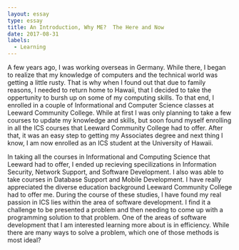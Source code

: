 ```yaml
---
layout: essay
type: essay
title: An Introduction, Why ME?  The Here and Now
date: 2017-08-31
labels:
  - Learning
---
```

<p>
A few years ago, I was working overseas in Germany.  While there, I began to realize that my knowledge of computers and the technical world was getting a little rusty.  That is why when I found out that due to family reasons, I needed to return home to Hawaii, that I decided to take the oppertunity to bursh up on some of my computing skills.  To that end, I enrolled in a couple of Informational and Computer Science classes at Leeward Community College.  While at first I was only planning to take a few courses to update my knowledge and skills, but soon found myself enrolling in all the ICS courses that Leeward Community College had to offer.  After that, it was an easy step to getting my Associates degree and next thing I know, I am now enrolled as an ICS student at the University of Hawaii.
</p>
<p>
In taking all the courses in Informational and Computing Science that Leeward had to offer, I ended up recieving specilizations in Information Security, Network Support, and Software Development.  I also was able to take courses in Database Support and Mobile Development.  I have really appreciated the diverse education background Leeward Community College had to offer me.  During the course of these studies, I have found my real passion in ICS lies within the area of software development.  I find it a challenge to be presented a problem and then needing to come up with a programming solution to that problem.  One of the areas of software development that I am interested learning more about is in efficiency.  While there are many ways to solve a problem, which one of those methods is most ideal?
</p>
